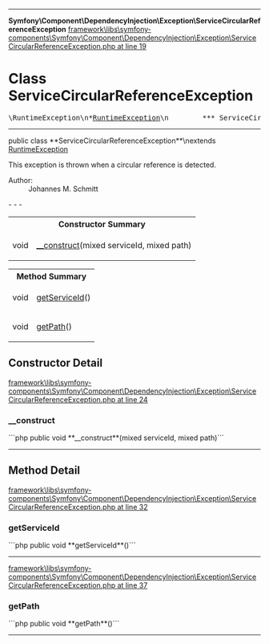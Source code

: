- - -

**Symfony\Component\DependencyInjection\Exception\ServiceCircularReferenceException**
<a href="https://github.com/JeyDotC/Hirudo-docs/blob/master/source/framework/libs/symfony-components/Symfony/Component/DependencyInjection/Exception/ServiceCircularReferenceException.php.md#line19" class="location">framework\libs\symfony-components\Symfony\Component\DependencyInjection\Exception\ServiceCircularReferenceException.php at line 19</a>

# Class ServiceCircularReferenceException #

<pre class="tree">\RuntimeException\n*<a href="https://github.com/JeyDotC/Hirudo-docs/blob/master/symfony/component/dependencyinjection/exception/runtimeexception.html">RuntimeException</a>\n        *** ServiceCircularReferenceException **\n</pre>

- - -

<p class="signature">public  class **ServiceCircularReferenceException**\nextends <a href="https://github.com/JeyDotC/Hirudo-docs/blob/master/symfony/component/dependencyinjection/exception/runtimeexception.html">RuntimeException</a>

</p>

<div class="comment" id="overview_description"><p>This exception is thrown when a circular reference is detected.</p></div>

<dl>
<dt>Author:</dt>
<dd>Johannes M. Schmitt <schmittjoh@gmail.com></dd>
</dl>
- - -

<table id="summary_constructor">
<tr><th colspan="2">Constructor Summary</th></tr>
<tr>
<td class="type"> void</td>
<td class="description"><p class="name"><a href="#__construct()">__construct</a>(mixed serviceId, mixed path)</p></td>
</tr>
</table>

<table id="summary_method">
<tr><th colspan="2">Method Summary</th></tr>
<tr>
<td class="type"> void</td>
<td class="description"><p class="name"><a href="#getServiceId()">getServiceId</a>()</p></td>
</tr>
<tr>
<td class="type"> void</td>
<td class="description"><p class="name"><a href="#getPath()">getPath</a>()</p></td>
</tr>
</table>

<h2 id="detail_method">Constructor Detail</h2>
<a href="https://github.com/JeyDotC/Hirudo-docs/blob/master/source/framework/libs/symfony-components/Symfony/Component/DependencyInjection/Exception/ServiceCircularReferenceException.php.md#line24" class="location">framework\libs\symfony-components\Symfony\Component\DependencyInjection\Exception\ServiceCircularReferenceException.php at line 24</a>

<h3 id="__construct()">__construct</h3>
```php
public  void **__construct**(mixed serviceId, mixed path)```
<div class="details">
</div>

- - -

<h2 id="detail_method">Method Detail</h2>
<a href="https://github.com/JeyDotC/Hirudo-docs/blob/master/source/framework/libs/symfony-components/Symfony/Component/DependencyInjection/Exception/ServiceCircularReferenceException.php.md#line32" class="location">framework\libs\symfony-components\Symfony\Component\DependencyInjection\Exception\ServiceCircularReferenceException.php at line 32</a>

<h3 id="getServiceId()">getServiceId</h3>
```php
public  void **getServiceId**()```
<div class="details">
</div>

- - -

<a href="https://github.com/JeyDotC/Hirudo-docs/blob/master/source/framework/libs/symfony-components/Symfony/Component/DependencyInjection/Exception/ServiceCircularReferenceException.php.md#line37" class="location">framework\libs\symfony-components\Symfony\Component\DependencyInjection\Exception\ServiceCircularReferenceException.php at line 37</a>

<h3 id="getPath()">getPath</h3>
```php
public  void **getPath**()```
<div class="details">
</div>

- - -

